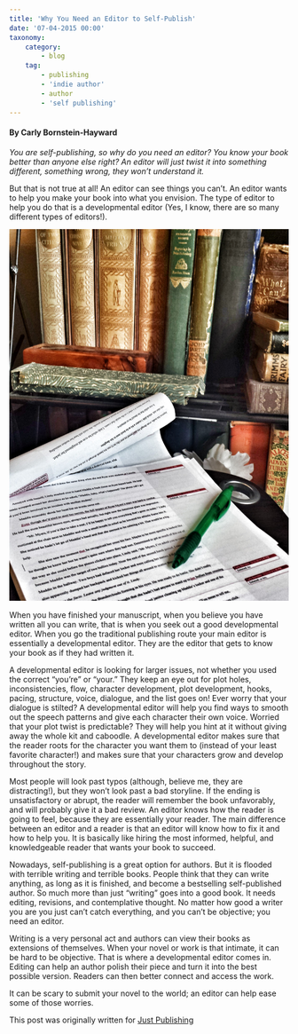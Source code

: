 ```yaml
---
title: 'Why You Need an Editor to Self-Publish'
date: '07-04-2015 00:00'
taxonomy:
    category:
        - blog
    tag:
        - publishing
        - 'indie author'
        - author
        - 'self publishing'
---
```


#### By Carly Bornstein-Hayward

_You are self-publishing, so why do you need an editor? You know your book better than anyone else right? An editor will just twist it into something different, something wrong, they won’t understand it._

But that is not true at all! An editor can see things you can’t. An editor wants to help you make your book into what you envision. The type of editor to help you do that is a developmental editor (Yes, I know, there are so many different types of editors!).

![](CB_Editing_manuscript.jpg?cropResize=350,350)

When you have finished your manuscript, when you believe you have written all you can write, that is when you seek out a good developmental editor. When you go the traditional publishing route your main editor is essentially a developmental editor. They are the editor that gets to know your book as if they had written it.

A developmental editor is looking for larger issues, not whether you used the correct “you’re” or “your.” They keep an eye out for plot holes, inconsistencies, flow, character development, plot development, hooks, pacing, structure, voice, dialogue, and the list goes on! Ever worry that your dialogue is stilted? A developmental editor will help you find ways to smooth out the speech patterns and give each character their own voice. Worried that your plot twist is predictable? They will help you hint at it without giving away the whole kit and caboodle. A developmental editor makes sure that the reader roots for the character you want them to (instead of your least favorite character!) and makes sure that your characters grow and develop throughout the story.

Most people will look past typos (although, believe me, they are distracting!), but they won’t look past a bad storyline. If the ending is unsatisfactory or abrupt, the reader will remember the book unfavorably, and will probably give it a bad review. An editor knows how the reader is going to feel, because they are essentially your reader. The main difference between an editor and a reader is that an editor will know how to fix it and how to help you. It is basically like hiring the most informed, helpful, and knowledgeable reader that wants your book to succeed.

Nowadays, self-publishing is a great option for authors. But it is flooded with terrible writing and terrible books. People think that they can write anything, as long as it is finished, and become a bestselling self-published author. So much more than just “writing” goes into a good book. It needs editing, revisions, and contemplative thought. No matter how good a writer you are you just can’t catch everything, and you can’t be objective; you need an editor.

Writing is a very personal act and authors can view their books as extensions of themselves. When your novel or work is that intimate, it can be hard to be objective. That is where a developmental editor comes in. Editing can help an author polish their piece and turn it into the best possible version. Readers can then better connect and access the work.

It can be scary to submit your novel to the world; an editor can help ease some of those worries.

This post was originally written for [Just Publishing](http://www.derekhaines.ch/justpublishing/?target=_blank)
